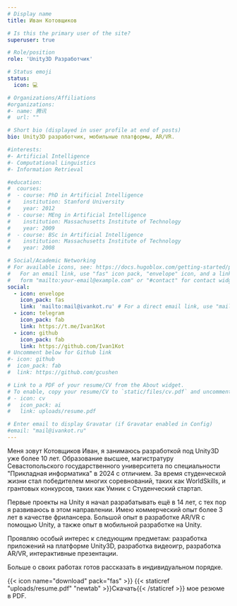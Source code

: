 ```yaml
---
# Display name
title: Иван Котовщиков

# Is this the primary user of the site?
superuser: true

# Role/position
role: 'Unity3D Разработчик'

# Status emoji
status:
  icon: 💻

# Organizations/Affiliations
#organizations:
#- name: 腾讯
#  url: ""

# Short bio (displayed in user profile at end of posts)
bio: Unity3D разработчик, мобильные платформы, AR/VR.

#interests:
#- Artificial Intelligence
#- Computational Linguistics
#- Information Retrieval

#education:
#  courses:
#  - course: PhD in Artificial Intelligence
#    institution: Stanford University
#    year: 2012
#  - course: MEng in Artificial Intelligence
#    institution: Massachusetts Institute of Technology
#    year: 2009
#  - course: BSc in Artificial Intelligence
#    institution: Massachusetts Institute of Technology
#    year: 2008

# Social/Academic Networking
# For available icons, see: https://docs.hugoblox.com/getting-started/page-builder/#icons
#   For an email link, use "fas" icon pack, "envelope" icon, and a link in the
#   form "mailto:your-email@example.com" or "#contact" for contact widget.
social:
  - icon: envelope
    icon_pack: fas
    link: 'mailto:mail@ivankot.ru' # For a direct email link, use "mailto:test@example.org".
  - icon: telegram
    icon_pack: fab
    link: https://t.me/Ivan1Kot
  - icon: github
    icon_pack: fab
    link: https://github.com/Ivan1Kot
# Uncomment below for Github link
#- icon: github
#  icon_pack: fab
#  link: https://github.com/gcushen

# Link to a PDF of your resume/CV from the About widget.
# To enable, copy your resume/CV to `static/files/cv.pdf` and uncomment the lines below.
# - icon: cv
#   icon_pack: ai
#   link: uploads/resume.pdf

# Enter email to display Gravatar (if Gravatar enabled in Config)
#email: "mail@ivankot.ru"
---
```


Меня зовут Котовщиков Иван, я занимаюсь разработкой под Unity3D уже более 10 лет. Образование высшее, магистратуру Севастопольского государственного университета по специальности "Прикладная информатика" в 2024 с отличием. За время студенческой жизни стал победителем многих соревнований, таких как WorldSkills, и грантовых конкурсов, таких как Умник с Студенческий стартап. 

Первые проекты на Unity я начал разрабатывать ещё в 14 лет, с тех пор я развиваюсь в этом направлении. Имею коммерческий опыт более 3 лет в качестве фрилансера. Большой опыт в разработке AR/VR с помощью Unity, а также опыт в мобильной разработке на Unity.

Проявляю особый интерес к следующим предметам: разработка приложений на платформе Unity3D, разработка видеоигр, разработка AR/VR, интерактивные презентации.

Больше о своих работах готов рассказать в индивидуальном порядке.

{{< icon name="download" pack="fas" >}} {{< staticref "uploads/resume.pdf" "newtab" >}}Скачать{{< /staticref >}} мое резюме в PDF.
